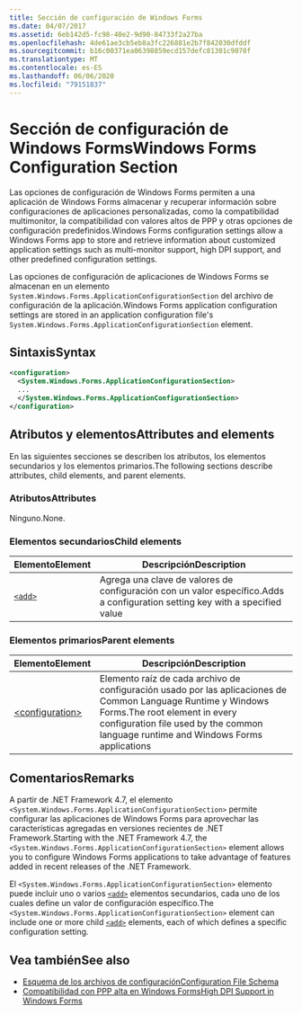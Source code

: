 ```yaml
---
title: Sección de configuración de Windows Forms
ms.date: 04/07/2017
ms.assetid: 6eb142d5-fc98-40e2-9d90-84733f2a27ba
ms.openlocfilehash: 4de61ae3cb5eb8a3fc226881e2b7f842030dfddf
ms.sourcegitcommit: b16c00371ea06398859ecd157defc81301c9070f
ms.translationtype: MT
ms.contentlocale: es-ES
ms.lasthandoff: 06/06/2020
ms.locfileid: "79151837"
---
```

# <a name="windows-forms-configuration-section"></a><span data-ttu-id="b1d5f-102">Sección de configuración de Windows Forms</span><span class="sxs-lookup"><span data-stu-id="b1d5f-102">Windows Forms Configuration Section</span></span>
<span data-ttu-id="b1d5f-103">Las opciones de configuración de Windows Forms permiten a una aplicación de Windows Forms almacenar y recuperar información sobre configuraciones de aplicaciones personalizadas, como la compatibilidad multimonitor, la compatibilidad con valores altos de PPP y otras opciones de configuración predefinidos.</span><span class="sxs-lookup"><span data-stu-id="b1d5f-103">Windows Forms configuration settings allow a Windows Forms app to store and retrieve information about customized application settings such as multi-monitor support, high DPI support, and other predefined configuration settings.</span></span>

<span data-ttu-id="b1d5f-104">Las opciones de configuración de aplicaciones de Windows Forms se almacenan en un elemento `System.Windows.Forms.ApplicationConfigurationSection` del archivo de configuración de la aplicación.</span><span class="sxs-lookup"><span data-stu-id="b1d5f-104">Windows Forms application configuration settings are stored in an application configuration file's `System.Windows.Forms.ApplicationConfigurationSection` element.</span></span>

## <a name="syntax"></a><span data-ttu-id="b1d5f-105">Sintaxis</span><span class="sxs-lookup"><span data-stu-id="b1d5f-105">Syntax</span></span>

```xml
<configuration>
  <System.Windows.Forms.ApplicationConfigurationSection>
  ...
  </System.Windows.Forms.ApplicationConfigurationSection>
</configuration>
```

## <a name="attributes-and-elements"></a><span data-ttu-id="b1d5f-106">Atributos y elementos</span><span class="sxs-lookup"><span data-stu-id="b1d5f-106">Attributes and elements</span></span>

<span data-ttu-id="b1d5f-107">En las siguientes secciones se describen los atributos, los elementos secundarios y los elementos primarios.</span><span class="sxs-lookup"><span data-stu-id="b1d5f-107">The following sections describe attributes, child elements, and parent elements.</span></span>

### <a name="attributes"></a><span data-ttu-id="b1d5f-108">Atributos</span><span class="sxs-lookup"><span data-stu-id="b1d5f-108">Attributes</span></span>

<span data-ttu-id="b1d5f-109">Ninguno.</span><span class="sxs-lookup"><span data-stu-id="b1d5f-109">None.</span></span>

### <a name="child-elements"></a><span data-ttu-id="b1d5f-110">Elementos secundarios</span><span class="sxs-lookup"><span data-stu-id="b1d5f-110">Child elements</span></span>

<span data-ttu-id="b1d5f-111">Elemento</span><span class="sxs-lookup"><span data-stu-id="b1d5f-111">Element</span></span>  |<span data-ttu-id="b1d5f-112">Descripción</span><span class="sxs-lookup"><span data-stu-id="b1d5f-112">Description</span></span> |
---------|---------|
[`<add>`](windows-forms-add-configuration-element.md) | <span data-ttu-id="b1d5f-113">Agrega una clave de valores de configuración con un valor específico.</span><span class="sxs-lookup"><span data-stu-id="b1d5f-113">Adds a configuration setting key with a specified value</span></span> |

### <a name="parent-elements"></a><span data-ttu-id="b1d5f-114">Elementos primarios</span><span class="sxs-lookup"><span data-stu-id="b1d5f-114">Parent elements</span></span>

<span data-ttu-id="b1d5f-115">Elemento</span><span class="sxs-lookup"><span data-stu-id="b1d5f-115">Element</span></span>  |<span data-ttu-id="b1d5f-116">Descripción</span><span class="sxs-lookup"><span data-stu-id="b1d5f-116">Description</span></span> |
---------|---------|
[\<configuration>](../configuration-element.md) | <span data-ttu-id="b1d5f-117">Elemento raíz de cada archivo de configuración usado por las aplicaciones de Common Language Runtime y Windows Forms.</span><span class="sxs-lookup"><span data-stu-id="b1d5f-117">The root element in every configuration file used by the common language runtime and Windows Forms applications</span></span> |

## <a name="remarks"></a><span data-ttu-id="b1d5f-118">Comentarios</span><span class="sxs-lookup"><span data-stu-id="b1d5f-118">Remarks</span></span>

<span data-ttu-id="b1d5f-119">A partir de .NET Framework 4.7, el elemento `<System.Windows.Forms.ApplicationConfigurationSection>` permite configurar las aplicaciones de Windows Forms para aprovechar las características agregadas en versiones recientes de .NET Framework.</span><span class="sxs-lookup"><span data-stu-id="b1d5f-119">Starting with the .NET Framework 4.7, the `<System.Windows.Forms.ApplicationConfigurationSection>` element allows you to configure Windows Forms applications to take advantage of features added in recent releases of the .NET Framework.</span></span>

<span data-ttu-id="b1d5f-120">El `<System.Windows.Forms.ApplicationConfigurationSection>` elemento puede incluir uno o varios [`<add>`](windows-forms-add-configuration-element.md) elementos secundarios, cada uno de los cuales define un valor de configuración específico.</span><span class="sxs-lookup"><span data-stu-id="b1d5f-120">The `<System.Windows.Forms.ApplicationConfigurationSection>` element can include one or more child [`<add>`](windows-forms-add-configuration-element.md) elements, each of which defines a specific configuration setting.</span></span>

## <a name="see-also"></a><span data-ttu-id="b1d5f-121">Vea también</span><span class="sxs-lookup"><span data-stu-id="b1d5f-121">See also</span></span>

- [<span data-ttu-id="b1d5f-122">Esquema de los archivos de configuración</span><span class="sxs-lookup"><span data-stu-id="b1d5f-122">Configuration File Schema</span></span>](../index.md)
- [<span data-ttu-id="b1d5f-123">Compatibilidad con PPP alta en Windows Forms</span><span class="sxs-lookup"><span data-stu-id="b1d5f-123">High DPI Support in Windows Forms</span></span>](../../../winforms/high-dpi-support-in-windows-forms.md)
